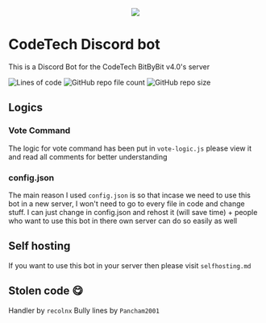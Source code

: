 <p align="center">

<img src="https://img.shields.io/website?down_color=%23eb4034&down_message=OFFLINE&label=Bot%20status&logo=CodeTech%20bot&logoColor=%238135c4&style=for-the-badge&up_color=%2389c435&up_message=ONLINE&url=https%3A%2F%2Fctbot.onrender.com">
</p>

# CodeTech Discord bot
This is a Discord Bot for the CodeTech BitByBit v4.0's server

![Lines of code](https://img.shields.io/tokei/lines/github/ArnavGupta30/ct-bot?style=for-the-badge) ![GitHub repo file count](https://img.shields.io/github/directory-file-count/ArnavGupta30/ct-bot?style=for-the-badge) ![GitHub repo size](https://img.shields.io/github/repo-size/ArnavGupta30/ct-bot?style=for-the-badge)
## Logics
### Vote Command
The logic for vote command has been put in `vote-logic.js` please view it and read all comments for better understanding
### config.json
The main reason I used `config.json` is so that incase we need to use this bot in a new server, I won't need to go to every file in code and change stuff. I can just change in config.json and rehost it (will save time) + people who want to use this bot in there own server can do so easily as well
## Self hosting
If you want to use this bot in your server then please visit `selfhosting.md`
## Stolen code 😋
Handler by `recolnx`
Bully lines by `Pancham2001`
